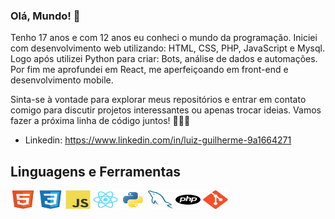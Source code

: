 ### Olá, Mundo! 👋

Tenho 17 anos e com 12 anos eu conheci o mundo da programação. Iniciei com desenvolvimento web utilizando: HTML, CSS, PHP, JavaScript e Mysql. Logo após utilizei Python para criar: Bots, análise de dados e automações. Por fim me aprofundei em React, me aperfeiçoando em front-end e desenvolvimento mobile.

Sinta-se à vontade para explorar meus repositórios e entrar em contato comigo para discutir projetos interessantes ou apenas trocar ideias. Vamos fazer a próxima linha de código juntos! 👩‍💻🚀

  * Linkedin: https://www.linkedin.com/in/luiz-guilherme-9a1664271

## Linguagens e Ferramentas
<p>
 <img align="center" alt="Gui-HTML" height="30" width="40" src="https://raw.githubusercontent.com/devicons/devicon/master/icons/html5/html5-original.svg">
 <img align="center" alt="Gui-CSS" height="30" width="40" src="https://raw.githubusercontent.com/devicons/devicon/master/icons/css3/css3-original.svg">
 <img align="center" alt="Gui-JS" height="30" width="40" src="https://raw.githubusercontent.com/devicons/devicon/master/icons/javascript/javascript-original.svg">
 <img align="center" alt="Gui-React" height="30" width="40" src="https://raw.githubusercontent.com/devicons/devicon/master/icons/react/react-original.svg">
  <img align="center" alt="Gui-Python" height="30" width="40" src="https://raw.githubusercontent.com/devicons/devicon/master/icons/python/python-original.svg">
<img align="center" alt="Gui-MySQL" height="30" width="40" src="https://raw.githubusercontent.com/devicons/devicon/master/icons/mysql/mysql-plain.svg">
  <img align="center" alt="Gui-PHP" height="30" width="40" src="https://raw.githubusercontent.com/devicons/devicon/master/icons/php/php-plain.svg">
  <img align="center" alt="Gui-Git" height="30" width="40" src="https://raw.githubusercontent.com/devicons/devicon/master/icons/git/git-original.svg">
  
</p>
